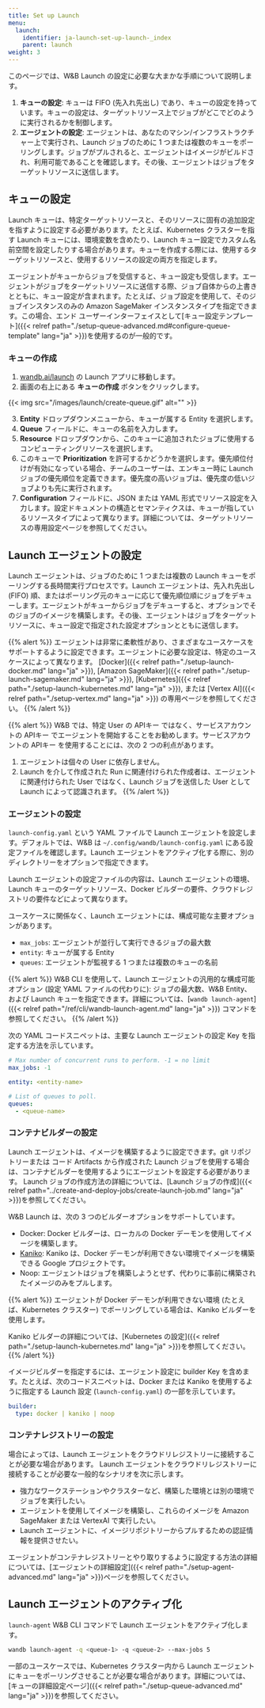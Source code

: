 ```yaml
---
title: Set up Launch
menu:
  launch:
    identifier: ja-launch-set-up-launch-_index
    parent: launch
weight: 3
---
```


このページでは、W&B Launch の設定に必要な大まかな手順について説明します。

1.  **キューの設定**: キューは FIFO (先入れ先出し) であり、キューの設定を持っています。キューの設定は、ターゲットリソース上でジョブがどこでどのように実行されるかを制御します。
2.  **エージェントの設定**: エージェントは、あなたのマシン/インフラストラクチャー上で実行され、Launch ジョブのために 1 つまたは複数のキューをポーリングします。ジョブがプルされると、エージェントはイメージがビルドされ、利用可能であることを確認します。その後、エージェントはジョブをターゲットリソースに送信します。

## キューの設定
Launch キューは、特定ターゲットリソースと、そのリソースに固有の追加設定を指すように設定する必要があります。たとえば、Kubernetes クラスターを指す Launch キューには、環境変数を含めたり、Launch キュー設定でカスタム名前空間を設定したりする場合があります。キューを作成する際には、使用するターゲットリソースと、使用するリソースの設定の両方を指定します。

エージェントがキューからジョブを受信すると、キュー設定も受信します。エージェントがジョブをターゲットリソースに送信する際、ジョブ自体からの上書きとともに、キュー設定が含まれます。たとえば、ジョブ設定を使用して、そのジョブインスタンスのみの Amazon SageMaker インスタンスタイプを指定できます。この場合、エンド ユーザーインターフェイスとして[キュー設定テンプレート]({{< relref path="./setup-queue-advanced.md#configure-queue-template" lang="ja" >}})を使用するのが一般的です。

### キューの作成
1.  [wandb.ai/launch](https://wandb.ai/launch) の Launch アプリに移動します。
2.  画面の右上にある **キューの作成** ボタンをクリックします。

{{< img src="/images/launch/create-queue.gif" alt="" >}}

3.  **Entity** ドロップダウンメニューから、キューが属する Entity を選択します。
4.  **Queue** フィールドに、キューの名前を入力します。
5.  **Resource** ドロップダウンから、このキューに追加されたジョブに使用するコンピューティングリソースを選択します。
6.  このキューで **Prioritization** を許可するかどうかを選択します。優先順位付けが有効になっている場合、チームのユーザーは、エンキュー時に Launch ジョブの優先順位を定義できます。優先度の高いジョブは、優先度の低いジョブよりも先に実行されます。
7.  **Configuration** フィールドに、JSON または YAML 形式でリソース設定を入力します。設定ドキュメントの構造とセマンティクスは、キューが指しているリソースタイプによって異なります。詳細については、ターゲットリソースの専用設定ページを参照してください。

## Launch エージェントの設定
Launch エージェントは、ジョブのために 1 つまたは複数の Launch キューをポーリングする長時間実行プロセスです。Launch エージェントは、先入れ先出し (FIFO) 順、またはポーリング元のキューに応じて優先順位順にジョブをデキューします。エージェントがキューからジョブをデキューすると、オプションでそのジョブのイメージを構築します。その後、エージェントはジョブをターゲットリソースに、キュー設定で指定された設定オプションとともに送信します。

{{% alert %}}
エージェントは非常に柔軟性があり、さまざまなユースケースをサポートするように設定できます。エージェントに必要な設定は、特定のユースケースによって異なります。 [Docker]({{< relref path="./setup-launch-docker.md" lang="ja" >}}), [Amazon SageMaker]({{< relref path="./setup-launch-sagemaker.md" lang="ja" >}}), [Kubernetes]({{< relref path="./setup-launch-kubernetes.md" lang="ja" >}}), または [Vertex AI]({{< relref path="./setup-vertex.md" lang="ja" >}}) の専用ページを参照してください。
{{% /alert %}}

{{% alert %}}
W&B では、特定 User の APIキー ではなく、サービスアカウントの APIキー でエージェントを開始することをお勧めします。サービスアカウントの APIキー を使用することには、次の 2 つの利点があります。
1.  エージェントは個々の User に依存しません。
2.  Launch を介して作成された Run に関連付けられた作成者は、エージェントに関連付けられた User ではなく、Launch ジョブを送信した User として Launch によって認識されます。
{{% /alert %}}

### エージェントの設定
`launch-config.yaml` という YAML ファイルで Launch エージェントを設定します。デフォルトでは、W&B は `~/.config/wandb/launch-config.yaml` にある設定ファイルを確認します。Launch エージェントをアクティブ化する際に、別のディレクトリーをオプションで指定できます。

Launch エージェントの設定ファイルの内容は、Launch エージェントの環境、Launch キューのターゲットリソース、Docker ビルダーの要件、クラウドレジストリの要件などによって異なります。

ユースケースに関係なく、Launch エージェントには、構成可能な主要オプションがあります。
*   `max_jobs`: エージェントが並行して実行できるジョブの最大数
*   `entity`: キューが属する Entity
*   `queues`: エージェントが監視する 1 つまたは複数のキューの名前

{{% alert %}}
W&B CLI を使用して、Launch エージェントの汎用的な構成可能オプション (設定 YAML ファイルの代わりに): ジョブの最大数、W&B Entity、および Launch キューを指定できます。詳細については、[`wandb launch-agent`]({{< relref path="/ref/cli/wandb-launch-agent.md" lang="ja" >}}) コマンドを参照してください。
{{% /alert %}}

次の YAML コードスニペットは、主要な Launch エージェントの設定 Key を指定する方法を示しています。

```yaml title="launch-config.yaml"
# Max number of concurrent runs to perform. -1 = no limit
max_jobs: -1

entity: <entity-name>

# List of queues to poll.
queues:
  - <queue-name>
```

### コンテナビルダーの設定
Launch エージェントは、イメージを構築するように設定できます。git リポジトリーまたは コード Artifacts から作成された Launch ジョブを使用する場合は、コンテナビルダーを使用するようにエージェントを設定する必要があります。 Launch ジョブの作成方法の詳細については、[Launch ジョブの作成]({{< relref path="../create-and-deploy-jobs/create-launch-job.md" lang="ja" >}})を参照してください。

W&B Launch は、次の 3 つのビルダーオプションをサポートしています。

*   Docker: Docker ビルダーは、ローカルの Docker デーモンを使用してイメージを構築します。
*   [Kaniko](https://github.com/GoogleContainerTools/kaniko): Kaniko は、Docker デーモンが利用できない環境でイメージを構築できる Google プロジェクトです。
*   Noop: エージェントはジョブを構築しようとせず、代わりに事前に構築されたイメージのみをプルします。

{{% alert %}}
エージェントが Docker デーモンが利用できない環境 (たとえば、Kubernetes クラスター) でポーリングしている場合は、Kaniko ビルダーを使用します。

Kaniko ビルダーの詳細については、[Kubernetes の設定]({{< relref path="./setup-launch-kubernetes.md" lang="ja" >}})を参照してください。
{{% /alert %}}

イメージビルダーを指定するには、エージェント設定に builder Key を含めます。たとえば、次のコードスニペットは、Docker または Kaniko を使用するように指定する Launch 設定 (`launch-config.yaml`) の一部を示しています。

```yaml title="launch-config.yaml"
builder:
  type: docker | kaniko | noop
```

### コンテナレジストリーの設定
場合によっては、Launch エージェントをクラウドリレジストリーに接続することが必要な場合があります。 Launch エージェントをクラウドリレジストリーに接続することが必要な一般的なシナリオを次に示します。

*   強力なワークステーションやクラスターなど、構築した環境とは別の環境でジョブを実行したい。
*   エージェントを使用してイメージを構築し、これらのイメージを Amazon SageMaker または VertexAI で実行したい。
*   Launch エージェントに、イメージリポジトリーからプルするための認証情報を提供させたい。

エージェントがコンテナレジストリーとやり取りするように設定する方法の詳細については、[エージェントの詳細設定]({{< relref path="./setup-agent-advanced.md" lang="ja" >}})ページを参照してください。

## Launch エージェントのアクティブ化
`launch-agent` W&B CLI コマンドで Launch エージェントをアクティブ化します。

```bash
wandb launch-agent -q <queue-1> -q <queue-2> --max-jobs 5
```

一部のユースケースでは、Kubernetes クラスター内から Launch エージェントにキューをポーリングさせることが必要な場合があります。詳細については、[キューの詳細設定ページ]({{< relref path="./setup-queue-advanced.md" lang="ja" >}})を参照してください。
